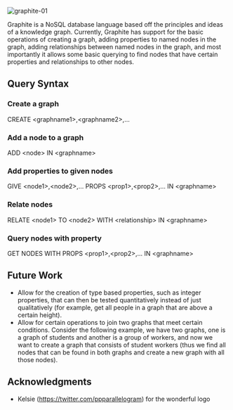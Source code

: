 ![graphite-01](https://user-images.githubusercontent.com/46248699/185681025-4c7b4afe-3f27-44ef-a4cb-b5e0d0be3a44.png)

Graphite is a NoSQL database language based off the principles and ideas of a knowledge graph. Currently, Graphite has support for the basic operations of creating a graph,
adding properties to named nodes in the graph, adding relationships between named nodes in the graph, and most importantly it allows some basic querying to find nodes
that have certain properties and relationships to other nodes.

## Query Syntax
### Create a graph
CREATE \<graphname1\>,\<graphname2\>,...

### Add a node to a graph
ADD \<node\> IN \<graphname\>

### Add properties to given nodes
GIVE \<node1\>,\<node2\>,... PROPS \<prop1\>,\<prop2\>,... IN \<graphname\>

### Relate nodes 
RELATE \<node1\> TO \<node2\> WITH \<relationship\> IN \<graphname\> 

### Query nodes with property
GET NODES WITH PROPS \<prop1\>,\<prop2\>,... IN \<graphname\>

## Future Work
- Allow for the creation of type based properties, such as integer properties, that can then be tested quantitatively instead of just qualitatively (for example, get all people in a graph that are above a certain height).
- Allow for certain operations to join two graphs that meet certain conditions. Consider the following example, we have two graphs, one is a graph of students and another is a group of workers, and now we want to create a graph that consists of student workers (thus we find all nodes that can be found in both graphs and create a new graph with all those nodes).

## Acknowledgments
- Kelsie (https://twitter.com/ppparallelogram) for the wonderful logo 
